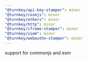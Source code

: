```yaml
---
"@turnkey/api-key-stamper": minor
"@turnkey/cosmjs": minor
"@turnkey/ethers": minor
"@turnkey/http": minor
"@turnkey/iframe-stamper": minor
"@turnkey/viem": minor
"@turnkey/webauthn-stamper": minor
---
```


support for commonjs and esm
